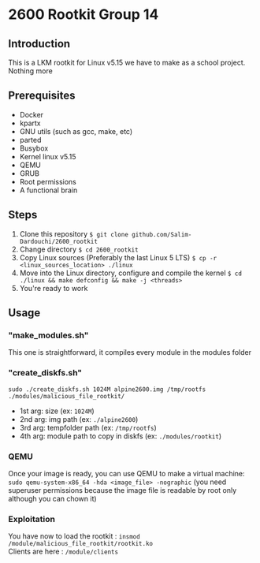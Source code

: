 # 2600 Rootkit Group 14

## Introduction
This is a LKM rootkit for Linux v5.15 we have to make as a school project. Nothing more

## Prerequisites
- Docker
- kpartx
- GNU utils (such as gcc, make, etc)
- parted
- Busybox
- Kernel linux v5.15 
- QEMU
- GRUB
- Root permissions
- A functional brain

## Steps
1. Clone this repository 
`$ git clone github.com/Salim-Dardouchi/2600_rootkit`
2. Change directory 
`$ cd 2600_rootkit`
3. Copy Linux sources (Preferably the last Linux 5 LTS)
`$ cp -r <linux_sources_location> ./linux`
4. Move into the Linux directory, configure and compile the kernel
`$ cd ./linux && make defconfig && make -j <threads>`
5. You're ready to work

## Usage

### "make_modules.sh"
This one is straightforward, it compiles every module in the modules folder

### "create_diskfs.sh"  
`sudo ./create_diskfs.sh 1024M alpine2600.img /tmp/rootfs ./modules/malicious_file_rootkit/`  
- 1st arg: size (ex: `1024M`)
- 2nd arg: img path (ex: `./alpine2600`)
- 3rd arg: tempfolder path (ex: `/tmp/rootfs`)
- 4th arg: module path to copy in diskfs (ex: `./modules/rootkit`)

### QEMU
Once your image is ready, you can use QEMU to make a virtual machine:
`sudo qemu-system-x86_64 -hda <image_file> -nographic`
(you need superuser permissions because the image file is readable by root only although you can chown it)

### Exploitation
You have now to load the rootkit : `insmod /module/malicious_file_rootkit/rootkit.ko`  
Clients are here : `/module/clients`

